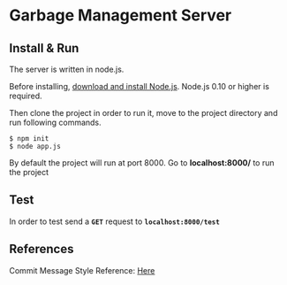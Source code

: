 # Garbage Management Server

## Install & Run

The server is written in node.js.

Before installing, [download and install Node.js](https://nodejs.org/en/download/). Node.js 0.10 or higher is required.

Then clone the project in order to run it, move to the project directory and run following commands.

```shell
$ npm init 
$ node app.js
```

By default the project will run at port 8000. Go to **localhost:8000/** to run the project



## Test

In order to test send a **```GET```**  request to **```localhost:8000/test```**







## References

Commit Message Style Reference:  [Here](http://udacity.github.io/git-styleguide/)

